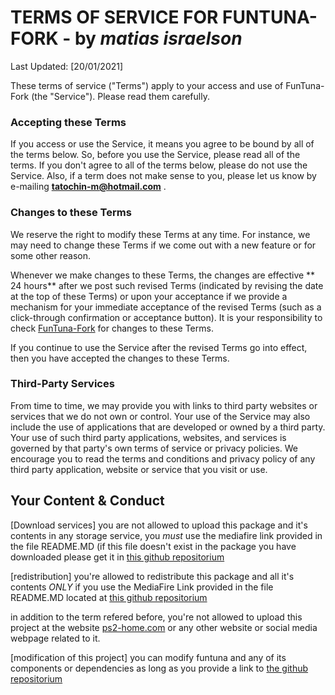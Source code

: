 #  TERMS OF SERVICE FOR FUNTUNA-FORK - by *matias israelson*

Last Updated: [20/01/2021]

These terms of service ("Terms") apply to your access and use of FunTuna-Fork (the "Service"). Please read them carefully.

### Accepting these Terms

If you access or use the Service, it means you agree to be bound by all of the terms below. So, before you use the Service, please read all of the terms. If you don't agree to all of the terms below, please do not use the Service. Also, if a term does not make sense to you, please let us know by e-mailing **tatochin-m@hotmail.com** .


### Changes to these Terms

We reserve the right to modify these Terms at any time. For instance, we may need to change these Terms if we come out with a new feature or for some other reason.

Whenever we make changes to these Terms, the changes are effective ** 24 hours** after we post such revised Terms (indicated by revising the date at the top of these Terms) or upon your acceptance if we provide a mechanism for your immediate acceptance of the revised Terms (such as a click-through confirmation or acceptance button). It is your responsibility to check [FunTuna-Fork](https://github.com/israpps/Funtuna-Fork "Funtuna-Fork main repositorium")  for changes to these Terms.

If you continue to use the Service after the revised Terms go into effect, then you have accepted the changes to these Terms.

### Third-Party Services

From time to time, we may provide you with links to third party websites or services that we do not own or control. Your use of the Service may also include the use of applications that are developed or owned by a third party. Your use of such third party applications, websites, and services is governed by that party's own terms of service or privacy policies. We encourage you to read the terms and conditions and privacy policy of any third party application, website or service that you visit or use.

## Your Content & Conduct

[Download services]
you are not allowed to upload this package and it's contents in any storage service, you *must* use the mediafire link provided in the file README.MD (if this file doesn't exist in the package you have downloaded please get it in [this github repositorium](https://github.com/israpps/Funtuna-Fork "Funtuna-Fork main repositorium") 

[redistribution]
you're allowed to redistribute this package and all it's contents *ONLY* if you use the MediaFire Link provided in the file README.MD located at [this github repositorium](https://github.com/israpps/Funtuna-Fork "Funtuna-Fork main repositorium") 

in addition to the term refered before, you're not allowed to upload this project at the website [ps2-home.com](https://www.ps2-home.com) or any other website or social media webpage related to it.


[modification of this project]
you can modify funtuna and any of its components or dependencies as long as you provide a link to [the github repositorium](https://github.com/israpps/Funtuna-Fork "Funtuna-Fork main repositorium")
